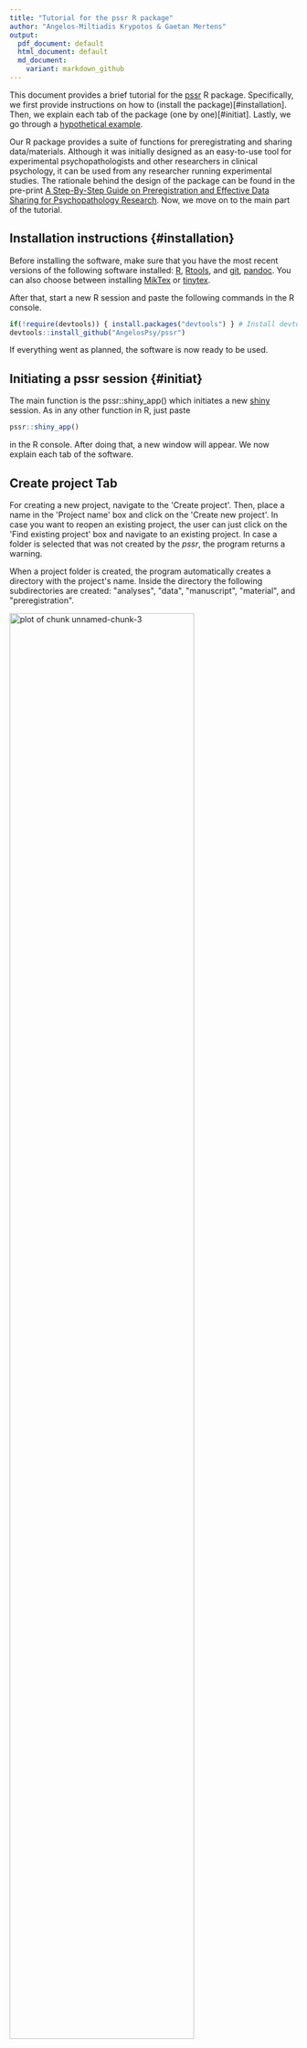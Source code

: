 ```yaml
---
title: "Tutorial for the pssr R package"
author: "Angelos-Miltiadis Krypotos & Gaetan Mertens"
output:
  pdf_document: default
  html_document: default
  md_document:
    variant: markdown_github
---
```


<style>
p.comment {
background-color: "white";
padding: 10px;
border: 1px solid black;
margin-left: 25px;
border-radius: 5px;
font-style: italic;
}

</style>



This document provides a brief tutorial for the [pssr](https://github.com/AngelosPsy/pssr) R package. Specifically, we first provide instructions on how to (install the package)[#installation]. Then, we explain each tab of the package (one by one)[#initiat]. Lastly, we go through a [hypothetical example](#hexample). 

Our R package provides a suite of functions for preregistrating and sharing data/materials. Although it was initially designed as an easy-to-use tool for experimental psychopathologists and other researchers in clinical psychology, it can be used from any researcher running experimental studies. The rationale behind the design of the package can be found in the pre-print [A Step-By-Step Guide on Preregistration and Effective Data Sharing for Psychopathology Research](https://osf.io/yvnfj/). Now, we move on to the main part of the tutorial.

## Installation instructions {#installation}
Before installing the software, make sure that you have the most recent versions of the following software installed: [R](https://cran.r-project.org), [Rtools](https://cran.r-project.org/bin/windows/Rtools/), and [git](https://git-scm.com/]), [pandoc](https://github.com/jgm/pandoc). You can also choose between installing [MikTex](https://miktex.org/download) or [tinytex](https://yihui.name/tinytex/).

After that, start a new R session and paste the following commands in the R console.


```r
if(!require(devtools)) { install.packages("devtools") } # Install devtools (in case you need to)
devtools::install_github("AngelosPsy/pssr")
```
If everything went as planned, the software is now ready to be used.

## Initiating a pssr session {#initiat}
The main function is the  pssr::shiny_app() which initiates a new [shiny](https://shiny.rstudio.com/) session. As in any other function in R, just paste


```r
pssr::shiny_app()
```

in the R console. After doing that, a new window will appear. We now explain each tab of the software.

## Create project Tab
For creating a new project, navigate to the 'Create project'. Then, place a name in the 'Project name' box and click on the 'Create new project'. In case you want to reopen an existing project, the user can just click on the 'Find existing project' box and navigate to an existing project. In case a folder is selected that was not created by the $pssr$, the program returns a warning. 

When a project folder is created, the program automatically creates a directory with the project's name. Inside the directory the following subdirectories are created: "analyses", "data", "manuscript", "material", and "preregistration". 

<img src="figures/cp.png" title="plot of chunk unnamed-chunk-3" alt="plot of chunk unnamed-chunk-3" width="80%" />

## Preregistration Tab
For creating a preregistration document, you can enter a name in the "Enter name of the preregistration". Then, choose template you want to use so as
to form your preregistration. The pssr software supports 3 templates. These are the 'pss', the 'aspredicted' from the [aspredicted](aspredicted.org) website,
and the 'osf' from the (osf)[osf.io] website. In case the 'pss' template is selected, then a new tab is presented, with each tab now having different boxes
for every different piece of information that needs to be preregistrated (e.g., methods, statistical analyses). We describe more about this type of information
in our paper.

In case the 'aspredicted' or the 'osf' template are selected, then a new window will appear. The user then can use manipulate the text using the (Rmarkdown)[https://rmarkdown.rstudio.com] template. For these templates, we use the (prereg)[https://cran.r-project.org/web/packages/prereg/index.html] package
authored by (Frederik Aust)[https://github.com/crsh]. 

### Generate a pdf of the pregistration file
Under 'Preregistration' press 'Choose files'. On the pop up window, go to the 'preregistration' folder. Inside that folder, select the
'.Rmd' file with the name of the preregistration file you want to manipulate and click on 'Select'. After that, click on the 'Create PDF's'.
Then the pdf files of the preregistration files are now being saved in the 'preregistration' folder.

<img src="figures/p.png" title="plot of chunk unnamed-chunk-4" alt="plot of chunk unnamed-chunk-4" width="80%" />

## Anonymize data
Our software can also be used to anonymize data. For that, navigate to the 'Anonymize data' folder. Then, choose a CSV file that can be used for
anonymizing data. The software currently accepts only csv files. After that, select the columns that will be anonymized. After selecting the columns,
you can select either to fill in the columns using random numbers or just encryption algorithms by clicking one of the options in the drop down menu named
'How to anonymize data?'.

<img src="figures/ad.png" title="plot of chunk unnamed-chunk-5" alt="plot of chunk unnamed-chunk-5" width="80%" />

## Zip and encrypt data
The full project can be zipped and encrypted so that it can be easily shared with the rest of the community. For that, navigate to the 'Zip and encrypt data'
tab. Then, enter the password you want, select the columns that you want to zip and encrypt, and then click on the 'Encrypt Project files'.

<img src="figures/ed.png" title="plot of chunk unnamed-chunk-6" alt="plot of chunk unnamed-chunk-6" width="80%" />

# Hypothetical example {#hexample}

For this example, we are going to be based on the preregistration of the study ("Modality-specific dual-task interference on aversive memories")[https://osf.io/zgw3r/], written by Gaëtan Mertens, Vera Bouwman, Jonas Asmervik, & Iris M. Engelhard. Please note that we describe below more steps than the ones used in the preregistration.

# Step one: Initialise a project
First, we start by initializing a project by using the command `{r  eval = FALSE} pssr::shiny_app()`. If everything worked as planned, a new project is initialized.

# Step two: Fill in the details in the 'Create Project' tab {#step2}

Here, we first fill in the name of our project (i.e., Modality-specific dual-task interference on aversive memories). Then, we click on the _Create new project_ tab. On the window that appears, you can select the directory (i.e., computer folder) where you want your project folders to be stored. If anything goes as planned, the directory that the project is stored will be written on screen. Please note that everytime you want to open the projet, you can just click on the "Find existsting project", locate the folder that contains your project (for the example that would be the folder named "Modality-specific dual-task interference on aversive memories") and open it. Please note that if a folder is selected that was not created by the pssr, a warning will be returned.

# Step three: Preregistration

Now that the project has been created (see (Step two)[#step2]), we are ready to create our preregistration document. For that, first click on the _preregistration_ tab. We first need to name our preregistration document. This could be something as simple as "preregistration". Then, we need to choose one of the available preregistration templates. The pssr provides 3 different preregistration templates: the pss, aspredicted, and cos templates. The last two templates were provided by the (prereg)[https://cran.r-project.org/web/packages/prereg/index.html] R package of (Frederik Aust)[https://github.com/crsh]. The first template was written by us and it is the template we describe in our relevant (paper)[https://osf.io/yvnfj/]. Here, we descibe only the pss template as for the other two, there other relevant resources (e.g., (https://osf.io/zab38/wiki/home/)[https://osf.io/zab38/wiki/home/]). 

In order to select the pssr template, the user can just select the template from the drop down menu named _choose a pre-registration template_. Then, click on the _+ Create_ button. After doing that, a new tab will be created, with separate boxes for each one of the fields that need to be filled in. Here, we provide within boxes the inforation we have provided.

## Title
<p class="comment">
Modality-specific dual-task interference on aversive memories
</p>

## Author list
<p class="comment">
Gaëtan Mertens, Vera Bouwman, Jonas Asmervik, & Iris M. Engelhard
</p>

## Affiliation list
<p class="comment">
Department of Clinical Psychology, Utrecht University
</p>

## Background of the study
Study questions
<p class="comment">
This study will investigate whether the reduction of self-reported vividness and emotionality of aversive memories in dual-task paradigms can be enhanced by using modality-specific interference. 
</p>

## Study hypotheses
<p class="comment">
A greater reduction in vividness and emotionality in visual memories is expected after a visuospatial taxation task compared to an auditory taxation task. In addition, a greater reduction in vividness and emotionality in auditory memories is expected after an auditory taxation task compared to a visuospatial taxation task.
</p>

## Methods
Stimuli
<p class="comment">
Three visual stimuli (IAPS pictures 9181, 3400, and 6350) and three auditory stimuli (IADS sounds 286, 275, and 279) are randomly assigned to the three tasks. 
</p>

## Questionnaires
<p class="comment">
No questionnaires are included in this study.
</p>

## Equipment
<p class="comment">
This study will be run on a standard laboratory PC. The experiment was programmed in Inquisit v4.0.
</p>

## Procedure

<p class="comment">
All participants will complete three tasks: (1) Control task: watching a white screen, (2) Visual task: detecting a target letter (e.g., p) between distractors (e.g., q) appearing alternatingly on the sides of the computer screen (Homer, Deeprose, & Andrade, 2016), (3) Auditory task: detecting a target letter (e.g., d) between distractors (e.g., e) presented by male and female voices on alternating sides of the headphone. During each of the tasks participants will have to recall their memory for either an emotional picture or sound (also on a within-subject basis).
</p>

## Protocol

<p class="comment">
Protocol - Experiment Modality specific interference <br> <br>
Version: June 2018 <br> <br>
Materials: <br>
-	Computer with Inquisit experiment <br>
-	Chair <br>
-	Headphones <br>
-	2 pencils <br>
-	Protocol experimenter <br>
-	Counterbalance scheme <br>
-	Information letter <br>
-	Informed consent (2x) <br>
-	Questionnaire prior knowledge modality specificity <br>
-	Debriefing <br>
-	Money <br>
-	Money/course credits received checklist <br>
Preparation: <br>
  - Turn on the computer and log on -> right icon, password = fswlab <br>
  - Make sure that the sound on the computer is set correctly -> full? <br>
  - Open the experiment in Inquisit -> Labshare(L-schijf) -> Gaetan Mertens -> Experiment Modality specific <br> interference (Jonas Asmervik) FINAL -> Experiment.iqx <br>
  - Insert the correct participant and group number based on the counterbalance scheme <br>
Put on the red light in the cubicle when you enter the lab with the participant. <br> <br>
Introduction: <br> <br>
"Welcome to the eye-movement study with aversive images and sounds. I would like to ask you to switch off / silence your phone.  <br>
This study consists of a computer task which will take approximately 40 minutes. I would like you to read the information letter concerning this experiment. If you then decide to participate, I would like you to ask to fill in the informed consent." <br> <br>
Give participant the information letter. <br> <br>
When participant is done reading: <br>
"Do you have any questions? Would you like to participate?" <br> <br>
If yes, give two informed consents: <br>
"Please fill in these two forms. One is for you, the other is for our administration." <br> <br>
Instructions on computer task: <br>
"You now will start with the computer task. Please sit close to the desk with your upper body barely touching. <br>
During the experiment, sounds are presented to you through these headphones. Please wear the headphones throughout the experiment. <br> <br>
All instructions will appear on the screen. When you are finished, please come out and see me at the front desk. <br> <br>
Do you have any questions?" <br>
Answer any questions  <br> <br>
"You can press the spacebar when I have left the cubicle to start the experiment. Good luck." <br>
Leave the cubicle <br> <br>
End of the experiment: <br> <br>
When the participant is finished with the computer task, assess the prior knowledge of modality specificity questionnaire. <br> <br>
Provide debriefing and sign it after the participant has signed it. <br> <br>
Provide incentive: <br>
"This is the end of the experiment. Thank you for participating. You will receive 8 euro's / 1 course credit as incentive. Will you fill in this list?" <br>  <br>
</p>
### Statistical analyses

## Participant number
<p class="comment">
The sample size calculation is based on pilot data. As G-power does not allow for a repeated measures ANOVA within-within interaction, we calculated the sample size by using the dependent means t-test option. Therefore, we restructured the pilot data into two variables: congruent modality (M  reduction vividness = 21.53, SD = 19.99) and incongruent modality (M reduction vividness = 14.99, SD = 14.02) and determined the effect size (dz = 0.31). Sample size calculation using a dependent $t$-test with an a of .05 and statistical power of  1 - $\beta$ =  .80 indicated a required sample of 66 participants. Because of the counterbalance procedure (the sample size needs to be multipliable by 12) and feasibility, the final sample size will be 60 participants. Post hoc power calculations indicates that a power of .77 will be obtained with 60 participants, which we considered sufficient.
</p>

## Stopping rule
<p class="comment">
Data collection will continue until valid data for 60 participants is obtained.
</p>

## Confirm hypotheses
<p class="comment">
The memory vividness and emotionality scores will be analyzed separately in two repeated measures ANOVAs with task (visual, auditory, control) and stimuli (visual, auditory) as a within-subject factors and the difference scores (pre- and post-measurements) as dependent variable. To further explore the results, paired sample t-test will be performed to compare the different tasks per stimuli. The analyses will be conducted within the traditional null hypothesis testing framework (NHST) using an ??  of .05. <br> <br>
Our primary hypothesis is that there will be an interaction between task and stimuli, with greater memory vividness and emotionality difference scores in the visual task using a visual stimuli and greater memory vividness and emotionality difference scores in the auditory task using a auditory stimuli. In comparison, incongruent modality interferences are expected to show less reduction in memory vividness and emotionality. Furthermore, we expect overall greater reductions in memory vividness and emotionality in the experimental conditions compared to the control condition. 
</p>

## Disconfirm hypotheses
<p class="comment">
Any evidence opposite to the previous predictions would be provide first evidence of disconformination of our hypotheses.
</p>

## Other
<p class="comment">
Not applicable.
</p>

## References
<p class="comment">
Baddeley, A. D. (1983). Working Memory. Philosophical Transactions of the Royal Society of London. Series B, Biological Sciences, 302, 311-324. https://doi.org/10.1098/rstb.1983.0057
Homer, S. R., Deeprose, C., & Andrade, J. (2016). Negative mental imagery in public speaking anxiety: Forming cognitive resistance by taxing visuospatial working memory. Journal of Behavior Therapy and Experimental Psychiatry, 50, 77-82. https://doi.org/10.1016/j.jbtep.2015.05.004,
</p>

# Step four: Anonymize data
The anonymize data tab can be used for anonymizing the data easily. Please note, though, that all functions are provided as an easy step ensuring anonymization of the data. However, all users should check whether indeed the data are fully anonymized before releasing them in public. For the sake of the example, we will open the "exampleDataSet.csv". These data are already anonymized but we have added an extra column with random age numbers.  The data set looks as follows:


```
##    ID Auditory  Control     Vis1     Vis2     Vis3 Grand.Total Age
## 1   1 500.9775 348.7957 570.1647 614.3012 527.0000    508.7945  18
## 2   2 421.9895 418.1443 558.1918 557.9552 566.3333    491.1594  18
## 3   3 444.0851 419.3152 485.2432 482.8611 521.7200    466.2955  22
## 4   5 393.4330 346.9500 531.5208 566.7143 478.6795    437.0137  20
## 5   7 365.0928 315.7864 578.3571 455.0115 492.4725    434.8983  19
## 6   8 564.9041 382.7957 508.5493 522.3538 499.0896    488.7182  23
## 7   9 495.4568 358.5684 634.8194 634.6207 636.6000    539.1867  19
## 8  10 368.1020 374.3113 528.4412 522.1220 541.2000    433.7961  19
## 9  12 596.4444 510.3267 649.7143 578.2292 630.8333    579.9603  19
## 10 14 485.5238 349.2404 536.4127 502.9747 483.8485    461.0303  19
## 11 15 529.7447 377.1613 465.9091 655.6667 477.0294    483.7621  21
## 12 16 490.8571 492.7681 604.1765 643.5926 604.9032    557.2000  20
## 13 17 494.3810 392.1343 554.0488 473.1739 570.5588    484.2851  21
## 14 18 453.4533 363.6795 579.2381 535.0938 511.8980    480.8419  18
## 15 19 579.5455 361.6324 571.3750 600.2000 532.0462    512.3594  22
## 16 21 407.8861 354.6117 393.1316 425.8378 568.2000    419.6275  21
## 17 23 446.6429 349.3966 413.4426 354.0588 462.8462    406.1927  20
## 18 24 483.8219 400.9070 519.3611 407.5541 520.2899    471.3323  20
```

For our example, we would want to remove the age column as, for an unknown reason, we are afraid could detect some of our participants back based on their age -- a bit unrealistic argument in the present case but we just use this column for example purposes. In order to fill in this column with random numbers, we will follow the steps mentioned in _Anonymize data_ section. Specifically, by using the _Anonymize data_ tab, we will click on the _browse_ button, and select the  CSV file with our data (here _exampleDataSet.csv_). If everything went fine, then we should be able to see the first 2 columns of the data in our browswer. Then, in the _Select Columns_ box, we can select the columns that we want to be filled in with random numbers (here the _age_ column). In the _How to anonymize data?_ box, there are different options for anonymizng the data. Here, we stick to the random option (the default). After we do that, the "Anonymized data" section should now show the first 5 lines of our data. Importantly, the columns that we have selectedto be anonyzimed have changed both in name (i.e., the original column name + the suffix "_anonym"), Lastly, in case we want the anonymized data to be saved in our working directory, we need to go under the _Do you want the data to be saved_ radio button and click on 'Yes' (in the example it was set to 'No').

<img src="figures/anExample1.png" title="plot of chunk unnamed-chunk-8" alt="plot of chunk unnamed-chunk-8" width="80%" />

<img src="figures/anExample2.png" title="plot of chunk unnamed-chunk-9" alt="plot of chunk unnamed-chunk-9" width="80%" />

# Step five: Zip and encypt data
Here, we just type in a password in the _Enter password_ field (here the word 'password'). Then, we select the subfolders that we want to be encrypted (here the 'Analyses' and 'Material' subfolders). Lastly, we click on the _Encrypt Project files_ button. If anything went as predicted, the directory where the zip file was located should be shown on screen (here hidden for privacy issues).

<img src="figures/encryptExample.png" title="plot of chunk unnamed-chunk-10" alt="plot of chunk unnamed-chunk-10" width="80%" />

# Step six: Record changes
Although this is descibed as the sixth step, the tab named "Record changes" should be visited often during the whole project. Specifically, it is best to record as many changes as possible as this will provide a better view of the changes made throughout the whole project. In our example, we have just filled in a username and an email. Then, and every time we want to timestamp the changes made in the project, we just provide a brief description of the changes we have made (e.g., anonymized data) and then click on the 'timestamp changes'. Whenever we want to see if any changes have been made in the files, we can click on the 'track changes' button. 

As explained in our main paper, no new copies of the files are made. However, sometimes maybe the user wants to revert to an older version of the files. The _version control_ tab was designed for exactly this. For that, just click on the folders you want to revert to and then go to the commit you want to revert to using the _Go to Commit_ button. Please note that there should be at least one commit in order for this future to work. In case of no commits, the tab will return an error.
